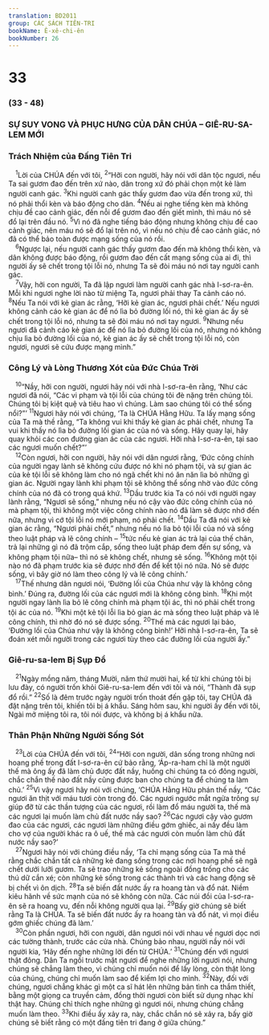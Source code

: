 ```yaml
---
translation: BD2011
group: CÁC SÁCH TIÊN-TRI
bookName: Ê-xê-chi-ên 
bookNumber: 26
---
```


<div class="title"><h1>33</h1><h3>(33 - 48)</h3><h3>SỰ SUY VONG VÀ PHỤC HƯNG CỦA DÂN CHÚA – GIÊ-RU-SA-LEM MỚI</h3><h3>Trách Nhiệm của Ðấng Tiên Tri</h3></div>
<span class="verse exe_33_1"> <sup>1</sup>Lời của CHÚA đến với tôi, </span>
<span class="verse exe_33_2"><sup>2</sup>“Hỡi con người, hãy nói với dân tộc ngươi, nếu Ta sai gươm đao đến trên xứ nào, dân trong xứ đó phải chọn một kẻ làm người canh gác. </span>
<span class="verse exe_33_3"><sup>3</sup>Khi người canh gác thấy gươm đao vừa đến trong xứ, thì nó phải thổi kèn và báo động cho dân. </span>
<span class="verse exe_33_4"><sup>4</sup>Nếu ai nghe tiếng kèn mà không chịu đề cao cảnh giác, đến nỗi để gươm đao đến giết mình, thì máu nó sẽ đổ lại trên đầu nó. </span>
<span class="verse exe_33_5"><sup>5</sup>Vì nó đã nghe tiếng báo động nhưng không chịu đề cao cảnh giác, nên máu nó sẽ đổ lại trên nó, vì nếu nó chịu đề cao cảnh giác, nó đã có thể bảo toàn được mạng sống của nó rồi. <br/></span>
<span class="verse exe_33_6"> <sup>6</sup>Ngược lại, nếu người canh gác thấy gươm đao đến mà không thổi kèn, và dân không được báo động, rồi gươm đao đến cất mạng sống của ai đi, thì người ấy sẽ chết trong tội lỗi nó, nhưng Ta sẽ đòi máu nó nơi tay người canh gác.<br/></span>
<span class="verse exe_33_7"> <sup>7</sup>Vậy, hỡi con người, Ta đã lập ngươi làm người canh gác nhà I-sơ-ra-ên. Mỗi khi ngươi nghe lời nào từ miệng Ta, ngươi phải thay Ta cảnh cáo nó. </span>
<span class="verse exe_33_8"><sup>8</sup>Nếu Ta nói với kẻ gian ác rằng, ‘Hỡi kẻ gian ác, ngươi phải chết.’ Nếu ngươi không cảnh cáo kẻ gian ác để nó lìa bỏ đường lối nó, thì kẻ gian ác ấy sẽ chết trong tội lỗi nó, nhưng ta sẽ đòi máu nó nơi tay ngươi. </span>
<span class="verse exe_33_9"><sup>9</sup>Nhưng nếu ngươi đã cảnh cáo kẻ gian ác để nó lìa bỏ đường lối của nó, nhưng nó không chịu lìa bỏ đường lối của nó, kẻ gian ác ấy sẽ chết trong tội lỗi nó, còn ngươi, ngươi sẽ cứu được mạng mình.”<br/></span>
<div class="title"><h3>Công Lý và Lòng Thương Xót của Ðức Chúa Trời</h3></div>
<span class="verse exe_33_10"> <sup>10</sup>“Nầy, hỡi con người, ngươi hãy nói với nhà I-sơ-ra-ên rằng, ‘Như các ngươi đã nói, “Các vi phạm và tội lỗi của chúng tôi đè nặng trên chúng tôi. Chúng tôi bị kiệt quệ và tiêu hao vì chúng. Làm sao chúng tôi có thể sống nổi?”’ </span>
<span class="verse exe_33_11"><sup>11</sup>Ngươi hãy nói với chúng, ‘Ta là CHÚA Hằng Hữu. Ta lấy mạng sống của Ta mà thề rằng, “Ta không vui khi thấy kẻ gian ác phải chết, nhưng Ta vui khi thấy nó lìa bỏ đường lối gian ác của nó và sống. Hãy quay lại, hãy quay khỏi các con đường gian ác của các ngươi. Hỡi nhà I-sơ-ra-ên, tại sao các ngươi muốn chết?”’<br/></span>
<span class="verse exe_33_12"> <sup>12</sup>Còn ngươi, hỡi con người, hãy nói với dân ngươi rằng, ‘Ðức công chính của người ngay lành sẽ không cứu được nó khi nó phạm tội, và sự gian ác của kẻ tội lỗi sẽ không làm cho nó ngã chết khi nó ăn năn lìa bỏ những gì gian ác. Người ngay lành khi phạm tội sẽ không thể sống nhờ vào đức công chính của nó đã có trong quá khứ. </span>
<span class="verse exe_33_13"><sup>13</sup>Dầu trước kia Ta có nói với người ngay lành rằng, “Ngươi sẽ sống,” nhưng nếu nó cậy vào đức công chính của nó mà phạm tội, thì không một việc công chính nào nó đã làm sẽ được nhớ đến nữa, nhưng vì cớ tội lỗi nó mới phạm, nó phải chết. </span>
<span class="verse exe_33_14"><sup>14</sup>Dầu Ta đã nói với kẻ gian ác rằng, “Ngươi phải chết,” nhưng nếu nó lìa bỏ tội lỗi của nó và sống theo luật pháp và lẽ công chính –</span>
<span class="verse exe_33_15"><sup>15</sup>tức nếu kẻ gian ác trả lại của thế chân, trả lại những gì nó đã trộm cắp, sống theo luật pháp đem đến sự sống, và không phạm tội nữa– thì nó sẽ không chết, nhưng sẽ sống. </span>
<span class="verse exe_33_16"><sup>16</sup>Không một tội nào nó đã phạm trước kia sẽ được nhớ đến để kết tội nó nữa. Nó sẽ được sống, vì bây giờ nó làm theo công lý và lẽ công chính.’<br/></span>
<span class="verse exe_33_17"> <sup>17</sup>Thế nhưng dân ngươi nói, ‘Ðường lối của Chúa như vậy là không công bình.’ Ðúng ra, đường lối của các ngươi mới là không công bình. </span>
<span class="verse exe_33_18"><sup>18</sup>Khi một người ngay lành lìa bỏ lẽ công chính mà phạm tội ác, thì nó phải chết trong tội ác của nó. </span>
<span class="verse exe_33_19"><sup>19</sup>Khi một kẻ tội lỗi lìa bỏ gian ác mà sống theo luật pháp và lẽ công chính, thì nhờ đó nó sẽ được sống. </span>
<span class="verse exe_33_20"><sup>20</sup>Thế mà các ngươi lại bảo, ‘Ðường lối của Chúa như vậy là không công bình!’ Hỡi nhà I-sơ-ra-ên, Ta sẽ đoán xét mỗi người trong các ngươi tùy theo các đường lối của người ấy.”<br/></span>
<div class="title"><h3>Giê-ru-sa-lem Bị Sụp Ðổ</h3></div>
<span class="verse exe_33_21"> <sup>21</sup>Ngày mồng năm, tháng Mười, năm thứ mười hai, kể từ khi chúng tôi bị lưu đày, có người trốn khỏi Giê-ru-sa-lem đến với tôi và nói, “Thành đã sụp đổ rồi.” </span>
<span class="verse exe_33_22"><sup>22</sup>Số là đêm trước ngày người trốn thoát đến gặp tôi, tay CHÚA đã đặt nặng trên tôi, khiến tôi bị á khẩu. Sáng hôm sau, khi người ấy đến với tôi, Ngài mở miệng tôi ra, tôi nói được, và không bị á khẩu nữa.<br/></span>
<div class="title"><h3>Thân Phận Những Người Sống Sót</h3></div>
<span class="verse exe_33_23"> <sup>23</sup>Lời của CHÚA đến với tôi, </span>
<span class="verse exe_33_24"><sup>24</sup>“Hỡi con người, dân sống trong những nơi hoang phế trong đất I-sơ-ra-ên cứ bảo rằng, ‘Áp-ra-ham chỉ là một người thế mà ông ấy đã làm chủ được đất nầy, huống chi chúng ta có đông người, chắc chắn thế nào đất nầy cũng được ban cho chúng ta để chúng ta làm chủ.’ </span>
<span class="verse exe_33_25"><sup>25</sup>Vì vậy ngươi hãy nói với chúng, ‘CHÚA Hằng Hữu phán thế nầy, “Các ngươi ăn thịt với máu tươi còn trong đó. Các ngươi ngước mắt ngửa trông sự giúp đỡ từ các thần tượng của các ngươi, rồi làm đổ máu người ta, thế mà các ngươi lại muốn làm chủ đất nước nầy sao? </span>
<span class="verse exe_33_26"><sup>26</sup>Các ngươi cậy vào gươm đao của các ngươi, các ngươi làm những điều gớm ghiếc, ai nấy đều làm cho vợ của người khác ra ô uế, thế mà các ngươi còn muốn làm chủ đất nước nầy sao?’ <br/></span>
<span class="verse exe_33_27"> <sup>27</sup>Ngươi hãy nói với chúng điều nầy, ‘Ta chỉ mạng sống của Ta mà thề rằng chắc chắn tất cả những kẻ đang sống trong các nơi hoang phế sẽ ngã chết dưới lưỡi gươm. Ta sẽ trao những kẻ sống ngoài đồng trống cho các thú dữ cắn xé; còn những kẻ sống trong các thành trì và các hang động sẽ bị chết vì ôn dịch. </span>
<span class="verse exe_33_28"><sup>28</sup>Ta sẽ biến đất nước ấy ra hoang tàn và đổ nát. Niềm kiêu hãnh về sức mạnh của nó sẽ không còn nữa. Các núi đồi của I-sơ-ra-ên sẽ ra hoang vu, đến nỗi không người qua lại. </span>
<span class="verse exe_33_29"><sup>29</sup>Bấy giờ chúng sẽ biết rằng Ta là CHÚA. Ta sẽ biến đất nước ấy ra hoang tàn và đổ nát, vì mọi điều gớm ghiếc chúng đã làm.’<br/></span>
<span class="verse exe_33_30"> <sup>30</sup>Còn phần ngươi, hỡi con người, dân ngươi nói với nhau về ngươi dọc nơi các tường thành, trước các cửa nhà. Chúng bảo nhau, người nầy nói với người kia, ‘Hãy đến nghe những lời đến từ CHÚA.’ </span>
<span class="verse exe_33_31"><sup>31</sup>Chúng đến với ngươi thật đông. Dân Ta ngồi trước mặt ngươi để nghe những lời ngươi nói, nhưng chúng sẽ chẳng làm theo, vì chúng chỉ muốn nói để lấy lòng, còn thật lòng của chúng, chúng chỉ muốn làm sao để kiếm lợi cho mình. </span>
<span class="verse exe_33_32"><sup>32</sup>Này, đối với chúng, ngươi chẳng khác gì một ca sĩ hát lên những bản tình ca thắm thiết, bằng một giọng ca truyền cảm, đồng thời ngươi còn biết sử dụng nhạc khí thật hay. Chúng chỉ thích nghe những gì ngươi nói, nhưng chúng chẳng muốn làm theo. </span>
<span class="verse exe_33_33"><sup>33</sup>Khi điều ấy xảy ra, này, chắc chắn nó sẽ xảy ra, bấy giờ chúng sẽ biết rằng có một đấng tiên tri đang ở giữa chúng.”<br/></span>
